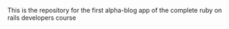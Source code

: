 This is the repository for the first alpha-blog app of the complete ruby on rails developers course

